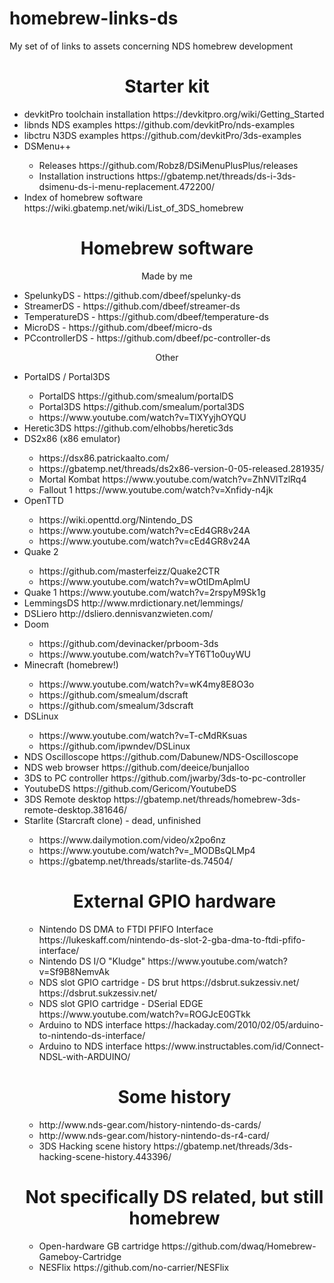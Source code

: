 # homebrew-links-ds
My set of of links to assets concerning NDS homebrew development

<h1 align="center"> Starter kit </h1>

<ul>
  
  <li> devkitPro toolchain installation https://devkitpro.org/wiki/Getting_Started </li>
  <li> libnds NDS examples https://github.com/devkitPro/nds-examples</li>
  <li> libctru N3DS examples https://github.com/devkitPro/3ds-examples </li>
  <li> DSMenu++ </li>
  <ul>
  
  <li> Releases https://github.com/Robz8/DSiMenuPlusPlus/releases </li>
  <li> Installation instructions https://gbatemp.net/threads/ds-i-3ds-dsimenu-ds-i-menu-replacement.472200/ </li> 
  
  </ul>
  
  <li> Index of homebrew software https://wiki.gbatemp.net/wiki/List_of_3DS_homebrew </li>
 
  
</ul>

<h1 align="center"> Homebrew software </h1>

<p align="center"> Made by me </p> 

<ul> 
  
  <li> SpelunkyDS - https://github.com/dbeef/spelunky-ds </li>
  <li> StreamerDS - https://github.com/dbeef/streamer-ds </li>
  <li> TemperatureDS - https://github.com/dbeef/temperature-ds </li>
  <li> MicroDS - https://github.com/dbeef/micro-ds </li>
  <li> PCcontrollerDS - https://github.com/dbeef/pc-controller-ds </li>
  
</ul>

<p align="center"> Other </p>

<ul>

  <li> PortalDS / Portal3DS </li>
  <ul>
    <li> PortalDS https://github.com/smealum/portalDS </li>
    <li> Portal3DS https://github.com/smealum/portal3DS </li>
    <li> https://www.youtube.com/watch?v=TlXYyjhOYQU </li>
  </ul>
  
  <li> Heretic3DS https://github.com/elhobbs/heretic3ds </li>
  <li> DS2x86 (x86 emulator)</li>
  
  <ul>
    <li> https://dsx86.patrickaalto.com/ </li>
    <li> https://gbatemp.net/threads/ds2x86-version-0-05-released.281935/ </li>
    <li> Mortal Kombat https://www.youtube.com/watch?v=ZhNVlTzlRq4 </li>
    <li> Fallout 1 https://www.youtube.com/watch?v=Xnfidy-n4jk </li>
  </ul>

  <li> OpenTTD </li>
  <ul>
    <li> https://wiki.openttd.org/Nintendo_DS </li>
    <li> https://www.youtube.com/watch?v=cEd4GR8v24A </li>
    <li> https://www.youtube.com/watch?v=cEd4GR8v24A </li>
  </ul>

  <li> Quake 2 </li>
  <ul>
    <li> https://github.com/masterfeizz/Quake2CTR </li>
    <li> https://www.youtube.com/watch?v=wOtIDmAplmU </li>
  </ul>

  <li> Quake 1 https://www.youtube.com/watch?v=2rspyM9Sk1g</li>
  <li> LemmingsDS http://www.mrdictionary.net/lemmings/ </li>
  <li> DSLiero http://dsliero.dennisvanzwieten.com/ </li>
  
  <li> Doom </li>
  <ul>
    <li> https://github.com/devinacker/prboom-3ds </li>
    <li> https://www.youtube.com/watch?v=YT6T1o0uyWU </li>
  </ul>
  
  <li> Minecraft (homebrew!) </li>
  <ul>
    <li> https://www.youtube.com/watch?v=wK4my8E8O3o </li>
    <li> https://github.com/smealum/dscraft </li>
    <li> https://github.com/smealum/3dscraft </li>
  </ul>
  
  <li> DSLinux </li>
 
  <ul>
    <li> https://www.youtube.com/watch?v=T-cMdRKsuas </li>
    <li> https://github.com/ipwndev/DSLinux </li>
  </ul>

  <li> NDS Oscilloscope https://github.com/Dabunew/NDS-Oscilloscope </li>
  <li> NDS web browser https://github.com/deeice/bunjalloo</li>
  <li> 3DS to PC controller https://github.com/jwarby/3ds-to-pc-controller </li>
  <li> YoutubeDS https://github.com/Gericom/YoutubeDS </li>
  <li> 3DS Remote desktop https://gbatemp.net/threads/homebrew-3ds-remote-desktop.381646/ </li>
  
  <li> Starlite (Starcraft clone) - dead, unfinished </li>
  <ul>
    <li> https://www.dailymotion.com/video/x2po6nz </li>
    <li> https://www.youtube.com/watch?v=_MODBsQLMp4 </li>
    <li> https://gbatemp.net/threads/starlite-ds.74504/ </li>
  </ul>


<h1 align="center"> External GPIO hardware </h1>

<ul>
  
  <li> Nintendo DS DMA to FTDI PFIFO Interface https://lukeskaff.com/nintendo-ds-slot-2-gba-dma-to-ftdi-pfifo-interface/ </li>
  <li> Nintendo DS I/O "Kludge" https://www.youtube.com/watch?v=Sf9B8NemvAk </li>
  <li> NDS slot GPIO cartridge - DS brut https://dsbrut.sukzessiv.net/ https://dsbrut.sukzessiv.net/ </li>
  <li> NDS slot GPIO cartridge - DSerial EDGE  https://www.youtube.com/watch?v=ROGJcE0GTkk </li>
  <li> Arduino to NDS interface https://hackaday.com/2010/02/05/arduino-to-nintendo-ds-interface/ </li>
  <li> Arduino to NDS interface https://www.instructables.com/id/Connect-NDSL-with-ARDUINO/ </li>

</ul>

<h1 align="center"> Some history </h1>

<ul>
  <li> http://www.nds-gear.com/history-nintendo-ds-cards/ </li>
  <li> http://www.nds-gear.com/history-nintendo-ds-r4-card/ </li>   
  <li> 3DS Hacking scene history https://gbatemp.net/threads/3ds-hacking-scene-history.443396/ </li>
  
</ul>

<h1 align="center"> Not specifically DS related, but still homebrew </h1>

<ul>
  
  <li> Open-hardware GB cartridge https://github.com/dwaq/Homebrew-Gameboy-Cartridge</li>
  <li> NESFlix https://github.com/no-carrier/NESFlix </li>
</ul>
